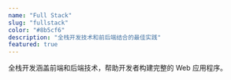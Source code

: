 ```yaml
---
name: "Full Stack"
slug: "fullstack"
color: "#8b5cf6"
description: "全栈开发技术和前后端结合的最佳实践"
featured: true
---
```


全栈开发涵盖前端和后端技术，帮助开发者构建完整的 Web 应用程序。
